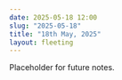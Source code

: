 ```yaml
---
date: 2025-05-18 12:00
slug: "2025-05-18"
title: "18th May, 2025"
layout: fleeting
---
```


Placeholder for future notes.
